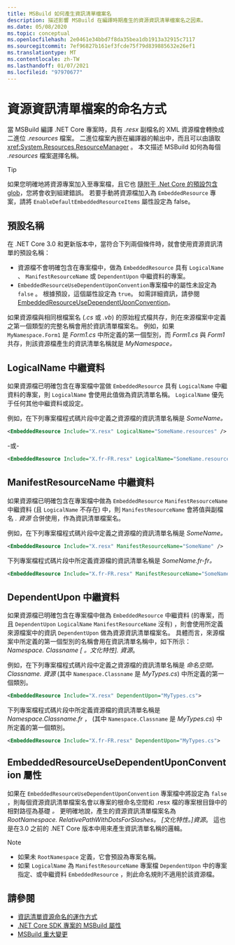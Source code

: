 ```yaml
---
title: MSBuild 如何產生資訊清單檔案名
description: 描述影響 MSBuild 在編譯時期產生的資源資訊清單檔案名之因素。
ms.date: 05/08/2020
ms.topic: conceptual
ms.openlocfilehash: 2e0461e34bbd7f8da35bea1db1913a32915c7117
ms.sourcegitcommit: 7ef96827b161ef3fcde75f79d839885632e26ef1
ms.translationtype: MT
ms.contentlocale: zh-TW
ms.lasthandoff: 01/07/2021
ms.locfileid: "97970677"
---
```

# <a name="how-resource-manifest-files-are-named"></a>資源資訊清單檔案的命名方式

當 MSBuild 編譯 .NET Core 專案時，具有 *.resx* 副檔名的 XML 資源檔會轉換成二進位 *.resources* 檔案。 二進位檔案內嵌在編譯器的輸出中，而且可以由讀取 <xref:System.Resources.ResourceManager> 。 本文描述 MSBuild 如何為每個 *.resources* 檔案選擇名稱。

> [!TIP]
> 如果您明確地將資源專案加入至專案檔，且它也 [隨附于 .Net Core 的預設包含 glob](../project-sdk/overview.md#default-includes-and-excludes)，您將會收到組建錯誤。 若要手動將資源檔加入為 `EmbeddedResource` 專案，請將 `EnableDefaultEmbeddedResourceItems` 屬性設定為 false。

## <a name="default-name"></a>預設名稱

在 .NET Core 3.0 和更新版本中，當符合下列兩個條件時，就會使用資源資訊清單的預設名稱：

- 資源檔不會明確包含在專案檔中，做為 `EmbeddedResource` 具有 `LogicalName` 、 `ManifestResourceName` 或 `DependentUpon` 中繼資料的專案。
- `EmbeddedResourceUseDependentUponConvention`專案檔中的屬性未設定為 `false` 。 根據預設，這個屬性設定為 `true`。 如需詳細資訊，請參閱 [EmbeddedResourceUseDependentUponConvention](../project-sdk/msbuild-props.md#embeddedresourceusedependentuponconvention)。

如果資源檔與相同根檔案名 (*.cs* 或 *.vb*) 的原始程式檔共存，則在來源檔案中定義之第一個類型的完整名稱會用於資訊清單檔案名。 例如，如果 `MyNamespace.Form1` 是 *Form1.cs* 中所定義的第一個型別，而 *Form1.cs* 與 *Form1* 共存，則該資源檔產生的資訊清單名稱就是 *MyNamespace。*

## <a name="logicalname-metadata"></a>LogicalName 中繼資料

如果資源檔已明確包含在專案檔中當做 `EmbeddedResource` 具有 `LogicalName` 中繼資料的專案，則 `LogicalName` 會使用此值做為資訊清單名稱。 `LogicalName` 優先于任何其他中繼資料或設定。

例如，在下列專案檔程式碼片段中定義之資源檔的資訊清單名稱是 *SomeName。*

```xml
<EmbeddedResource Include="X.resx" LogicalName="SomeName.resources" />
```

-或-

```xml
<EmbeddedResource Include="X.fr-FR.resx" LogicalName="SomeName.resources" />
```

## <a name="manifestresourcename-metadata"></a>ManifestResourceName 中繼資料

如果資源檔已明確包含在專案檔中做為 `EmbeddedResource` `ManifestResourceName` 中繼資料 (且 `LogicalName` 不存在) 中，則 `ManifestResourceName` 會將值與副檔名 *. 資源* 合併使用，作為資訊清單檔案名。

例如，在下列專案檔程式碼片段中定義之資源檔的資訊清單名稱是 *SomeName。*

```xml
<EmbeddedResource Include="X.resx" ManifestResourceName="SomeName" />
```

下列專案檔程式碼片段中所定義資源檔的資訊清單名稱是 *SomeName.fr-fr。*

```xml
<EmbeddedResource Include="X.fr-FR.resx" ManifestResourceName="SomeName.fr-FR" />
```

## <a name="dependentupon-metadata"></a>DependentUpon 中繼資料

如果資源檔已明確包含在專案檔中做為 `EmbeddedResource` 中繼資料 (的專案，而且 `DependentUpon` `LogicalName` `ManifestResourceName` 沒有) ，則會使用所定義來源檔案中的資訊 `DependentUpon` 做為資源資訊清單檔案名。 具體而言，來源檔案中所定義的第一個型別的名稱會用在資訊清單名稱中，如下所示： *Namespace. Classname \[ 。文化特性]. 資源*。

例如，在下列專案檔程式碼片段中定義之資源檔的資訊清單名稱是 *命名空間。 Classname. 資源* (其中 `Namespace.Classname` 是 *MyTypes.cs*) 中所定義的第一個類別。

```xml
<EmbeddedResource Include="X.resx" DependentUpon="MyTypes.cs">
```

下列專案檔程式碼片段中所定義資源檔的資訊清單名稱是 *Namespace.Classname.fr* ， (其中 `Namespace.Classname` 是 *MyTypes.cs*) 中所定義的第一個類別。

```xml
<EmbeddedResource Include="X.fr-FR.resx" DependentUpon="MyTypes.cs">
```

## <a name="embeddedresourceusedependentuponconvention-property"></a>EmbeddedResourceUseDependentUponConvention 屬性

如果在 `EmbeddedResourceUseDependentUponConvention` 專案檔中將設定為 `false` ，則每個資源資訊清單檔案名會以專案的根命名空間和 .resx 檔的專案根目錄中的相對路徑為基礎 *。* 更明確地說，產生的資源資訊清單檔案名為 *RootNamespace. RelativePathWithDotsForSlashes。 \[文化特性。]資源*。 這也是在3.0 之前的 .NET Core 版本中用來產生資訊清單名稱的邏輯。

> [!NOTE]
>
> - 如果未 `RootNamespace` 定義，它會預設為專案名稱。
> - 如果 `LogicalName` 為 `ManifestResourceName` 專案檔 `DependentUpon` 中的專案指定、或中繼資料 `EmbeddedResource` ，則此命名規則不適用於該資源檔。

## <a name="see-also"></a>請參閱

- [資訊清單資源命名的運作方式](https://gist.github.com/BenVillalobos/041673b9a73bec60fdc3bf0f86fae62a)
- [.NET Core SDK 專案的 MSBuild 屬性](../project-sdk/msbuild-props.md)
- [MSBuild 重大變更](../compatibility/msbuild.md)
